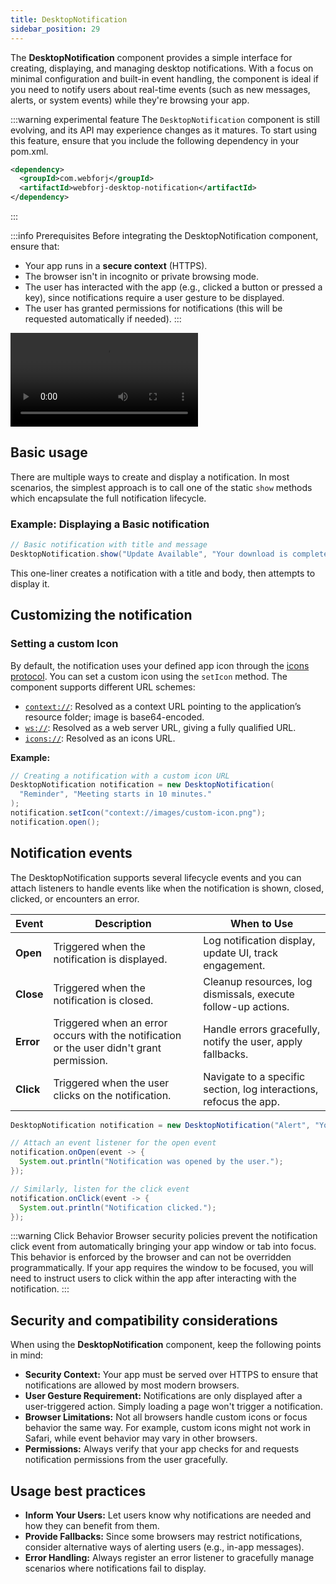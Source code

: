 ```yaml
---
title: DesktopNotification
sidebar_position: 29
---
```


<JavadocLink type="desktopnotification" location="com/webforj/component/desktopnotification/DesktopNotification" top='true'/>

The **DesktopNotification** component provides a simple interface for creating, displaying, and managing desktop notifications. With a focus on minimal configuration and built-in event handling, the component is ideal if you need to notify users about real-time events (such as new messages, alerts, or system events) while they're browsing your app.

:::warning experimental feature
The `DesktopNotification` component is still evolving, and its API may experience changes as it matures. To start using this feature, ensure that you include the following dependency in your pom.xml.

```xml
<dependency>
  <groupId>com.webforj</groupId>
  <artifactId>webforj-desktop-notification</artifactId>
</dependency>
```
:::

:::info Prerequisites
Before integrating the DesktopNotification component, ensure that:

- Your app runs in a **secure context** (HTTPS).
- The browser isn't in incognito or private browsing mode.
- The user has interacted with the app (e.g., clicked a button or pressed a key), since notifications require a user gesture to be displayed.
- The user has granted permissions for notifications (this will be requested automatically if needed).
:::

<div class="videos-container">
  <video controls>
    <source src="https://cdn.webforj.com/webforj-documentation/video/release/desktop_notifications.mp4" type="video/mp4"/>
  </video>
</div>

## Basic usage

There are multiple ways to create and display a notification. In most scenarios, the simplest approach is to call one of the static `show` methods which encapsulate the full notification lifecycle.

### Example: Displaying a Basic notification

```java
// Basic notification with title and message
DesktopNotification.show("Update Available", "Your download is complete!");
```

This one-liner creates a notification with a title and body, then attempts to display it.

## Customizing the notification

### Setting a custom Icon

By default, the notification uses your defined app icon through the [icons protocol](../managing-resources/assets-protocols#the-icons-protocol). You can set a custom icon using the `setIcon` method. The component supports different URL schemes:

- [`context://`](../managing-resources/assets-protocols#the-context-protocol): Resolved as a context URL pointing to the application’s resource folder; image is base64-encoded.
- [`ws://`](../managing-resources/assets-protocols#the-webserver-protocol): Resolved as a web server URL, giving a fully qualified URL.
- [`icons://`](../managing-resources/assets-protocols#the-icons-protocol): Resolved as an icons URL.

**Example:**

```java
// Creating a notification with a custom icon URL
DesktopNotification notification = new DesktopNotification(
  "Reminder", "Meeting starts in 10 minutes."
);
notification.setIcon("context://images/custom-icon.png");
notification.open();
```

## Notification events

The DesktopNotification supports several lifecycle events and you can attach listeners to handle events like when the notification is shown, closed, clicked, or encounters an error.

| Event                  | Description                                           | When to Use                                               |
|-----------------------------|-------------------------------------------------------|-----------------------------------------------------------|
| **Open** | Triggered when the notification is displayed.       | Log notification display, update UI, track engagement.    |
| **Close**| Triggered when the notification is closed.         | Cleanup resources, log dismissals, execute follow-up actions.|
| **Error**| Triggered when an error occurs with the notification or the user didn't grant permission.| Handle errors gracefully, notify the user, apply fallbacks.  |
| **Click**| Triggered when the user clicks on the notification. | Navigate to a specific section, log interactions, refocus the app. |


```java
DesktopNotification notification = new DesktopNotification("Alert", "You have a new message!")

// Attach an event listener for the open event
notification.onOpen(event -> {
  System.out.println("Notification was opened by the user.");
});

// Similarly, listen for the click event
notification.onClick(event -> {
  System.out.println("Notification clicked.");
});
```

:::warning Click Behavior
Browser security policies prevent the notification click event from automatically bringing your app window or tab into focus. This behavior is enforced by the browser and can not be overridden programmatically. If your app requires the window to be focused, you will need to instruct users to click within the app after interacting with the notification.
:::

## Security and compatibility considerations

When using the **DesktopNotification** component, keep the following points in mind:

- **Security Context:** Your app must be served over HTTPS to ensure that notifications are allowed by most modern browsers.
- **User Gesture Requirement:** Notifications are only displayed after a user-triggered action. Simply loading a page won't trigger a notification.
- **Browser Limitations:** Not all browsers handle custom icons or focus behavior the same way. For example, custom icons might not work in Safari, while event behavior may vary in other browsers.
- **Permissions:** Always verify that your app checks for and requests notification permissions from the user gracefully.

## Usage best practices

- **Inform Your Users:** Let users know why notifications are needed and how they can benefit from them.
- **Provide Fallbacks:** Since some browsers may restrict notifications, consider alternative ways of alerting users (e.g., in-app messages).
- **Error Handling:** Always register an error listener to gracefully manage scenarios where notifications fail to display.